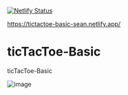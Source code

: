 [![Netlify Status](https://api.netlify.com/api/v1/badges/b3253047-e348-4412-9030-63248cc8f3d9/deploy-status)](https://app.netlify.com/sites/tictactoe-basic-sean/deploys)

https://tictactoe-basic-sean.netlify.app/

# ticTacToe-Basic
ticTacToe-Basic

![image](https://user-images.githubusercontent.com/74496368/197345292-736941ee-dd81-4bdb-8755-c1916af860e3.png)
